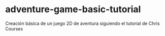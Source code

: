 # adventure-game-basic-tutorial
 Creación básica de un juego 2D de aventura siguiendo el tutorial de Chris Courses
